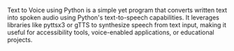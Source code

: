 Text to Voice using Python is a simple yet program that converts written text into spoken audio using Python's text-to-speech capabilities. It leverages libraries like pyttsx3 or gTTS to synthesize speech from text input, making it useful for accessibility tools, voice-enabled applications, or educational projects.
